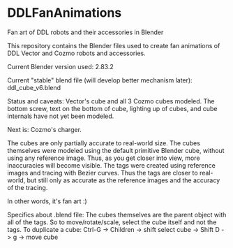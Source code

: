 # DDLFanAnimations
Fan art of DDL robots and their accessories in Blender

This repository contains the Blender files used to create fan animations of DDL Vector and Cozmo
robots and accessories.

Current Blender version used:  2.83.2

Current "stable" blend file (will develop better mechanism later):  ddl_cube_v6.blend

Status and caveats:
Vector's cube and all 3 Cozmo cubes modeled.
The bottom screw, text on the bottom of cube, lighting up of cubes, and cube internals have not yet been modeled.

Next is:  Cozmo's charger.

The cubes are only partially accurate to real-world size.  The cubes themselves were modeled using the default
primitive Blender cube, without using any reference image.  Thus, as you get closer into view, more inaccuracies
will become visible. The tags were created using reference images and tracing with Bezier curves.  Thus the tags are
closer to real-world, but still only as accurate as the reference images and the accuracy of the tracing.  

In other words, it's fan art :)

Specifics about .blend file:
The cubes themselves are the parent object with all of the tags.  So to move/rotate/scale, select the cube itself and not the tags.
To duplicate a cube:  Ctrl-G -> Children -> shift select cube -> Shift D -> g -> move cube
